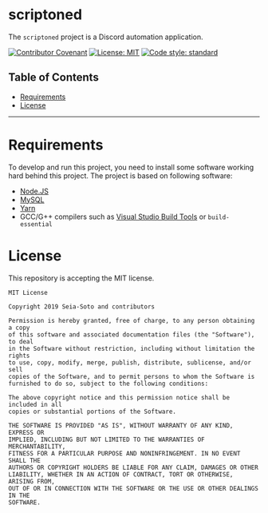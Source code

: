 # scriptoned

The `scriptoned` project is a Discord automation application.

<!-- Badges -->
[![Contributor Covenant](https://img.shields.io/badge/Contributor%20Covenant-v2.0%20adopted-ff69b4.svg)](code-of-conduct.md)
[![License: MIT](https://img.shields.io/badge/License-MIT-yellow.svg)](https://opensource.org/licenses/MIT)
[![Code style: standard](https://img.shields.io/badge/code_style-standard-brightgreen.svg)](https://github.com/standard/standard)

## Table of Contents

- [Requirements](#Requirements)
- [License](#License)

----

# Requirements

To develop and run this project, you need to install some software working hard behind this project. The project is based on following software:

- [Node.JS](https://nodejs.org/)
- [MySQL](https://www.mysql.com/)
- [Yarn](https://yarnpkg.com/)
- GCC/G++ compilers such as [Visual Studio Build Tools](https://visualstudio.microsoft.com/downloads/#build-tools-for-visual-studio-2017) or `build-essential`

# License

This repository is accepting the MIT license.

```text
MIT License

Copyright 2019 Seia-Soto and contributors

Permission is hereby granted, free of charge, to any person obtaining a copy
of this software and associated documentation files (the "Software"), to deal
in the Software without restriction, including without limitation the rights
to use, copy, modify, merge, publish, distribute, sublicense, and/or sell
copies of the Software, and to permit persons to whom the Software is
furnished to do so, subject to the following conditions:

The above copyright notice and this permission notice shall be included in all
copies or substantial portions of the Software.

THE SOFTWARE IS PROVIDED "AS IS", WITHOUT WARRANTY OF ANY KIND, EXPRESS OR
IMPLIED, INCLUDING BUT NOT LIMITED TO THE WARRANTIES OF MERCHANTABILITY,
FITNESS FOR A PARTICULAR PURPOSE AND NONINFRINGEMENT. IN NO EVENT SHALL THE
AUTHORS OR COPYRIGHT HOLDERS BE LIABLE FOR ANY CLAIM, DAMAGES OR OTHER
LIABILITY, WHETHER IN AN ACTION OF CONTRACT, TORT OR OTHERWISE, ARISING FROM,
OUT OF OR IN CONNECTION WITH THE SOFTWARE OR THE USE OR OTHER DEALINGS IN THE
SOFTWARE.
```
